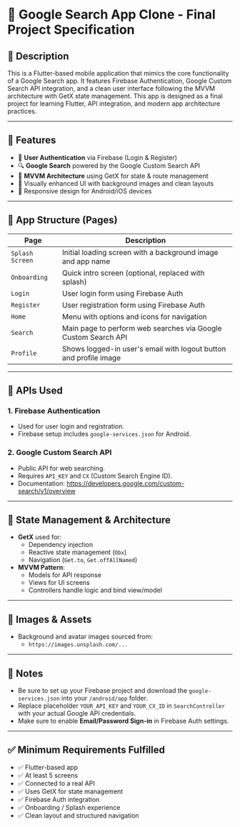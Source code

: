 # 📱 Google Search App Clone - Final Project Specification

## 📝 Description

This is a Flutter-based mobile application that mimics the core functionality of a Google Search app. It features Firebase Authentication, Google Custom Search API integration, and a clean user interface following the MVVM architecture with GetX state management. This app is designed as a final project for learning Flutter, API integration, and modern app architecture practices.

---

## 🚀 Features

- 🔐 **User Authentication** via Firebase (Login & Register)
- 🔍 **Google Search** powered by the Google Custom Search API
- 🎯 **MVVM Architecture** using GetX for state & route management
- 🎨 Visually enhanced UI with background images and clean layouts
- 📱 Responsive design for Android/iOS devices

---

## 🧱 App Structure (Pages)

| Page            | Description                                                       |
| --------------- | ----------------------------------------------------------------- |
| `Splash Screen` | Initial loading screen with a background image and app name       |
| `Onboarding`    | Quick intro screen (optional, replaced with splash)               |
| `Login`         | User login form using Firebase Auth                               |
| `Register`      | User registration form using Firebase Auth                        |
| `Home`          | Menu with options and icons for navigation                        |
| `Search`        | Main page to perform web searches via Google Custom Search API    |
| `Profile`       | Shows logged-in user's email with logout button and profile image |

---

## 🧩 APIs Used

### 1. **Firebase Authentication**

- Used for user login and registration.
- Firebase setup includes `google-services.json` for Android.

### 2. **Google Custom Search API**

- Public API for web searching.
- Requires `API_KEY` and `CX` (Custom Search Engine ID).
- Documentation: https://developers.google.com/custom-search/v1/overview

---

## 🧠 State Management & Architecture

- **GetX** used for:
  - Dependency injection
  - Reactive state management (`Obx`)
  - Navigation (`Get.to`, `Get.offAllNamed`)
- **MVVM Pattern**:
  - Models for API response
  - Views for UI screens
  - Controllers handle logic and bind view/model

---

## 📸 Images & Assets

- Background and avatar images sourced from:
  - `https://images.unsplash.com/...`

---

## 📌 Notes

- Be sure to set up your Firebase project and download the `google-services.json` into your `/android/app` folder.
- Replace placeholder `YOUR_API_KEY` and `YOUR_CX_ID` in `SearchController` with your actual Google API credentials.
- Make sure to enable **Email/Password Sign-in** in Firebase Auth settings.

---

## ✅ Minimum Requirements Fulfilled

- ✅ Flutter-based app
- ✅ At least 5 screens
- ✅ Connected to a real API
- ✅ Uses GetX for state management
- ✅ Firebase Auth integration
- ✅ Onboarding / Splash experience
- ✅ Clean layout and structured navigation
